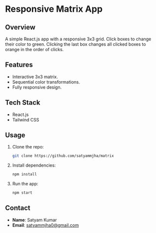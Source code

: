 # Responsive Matrix App

## Overview
A simple React.js app with a responsive 3x3 grid. Click boxes to change their color to green. Clicking the last box changes all clicked boxes to orange in the order of clicks.

## Features
- Interactive 3x3 matrix.
- Sequential color transformations.
- Fully responsive design.

## Tech Stack
- React.js
- Tailwind CSS

## Usage
1. Clone the repo:
   ```bash
   git clone https://github.com/satyammjha/matrix
   ```
2. Install dependencies:
   ```bash
   npm install
   ```
3. Run the app:
   ```bash
   npm start
   ```

## Contact
- **Name**: Satyam Kumar
- **Email**: [satyammjha0@gmail.com](mailto:satyammjha0@gmail.com)
